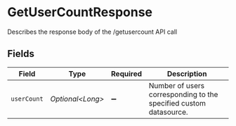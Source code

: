 # GetUserCountResponse

Describes the response body of the /getusercount API call


## Fields

| Field                                                             | Type                                                              | Required                                                          | Description                                                       |
| ----------------------------------------------------------------- | ----------------------------------------------------------------- | ----------------------------------------------------------------- | ----------------------------------------------------------------- |
| `userCount`                                                       | *Optional\<Long>*                                                 | :heavy_minus_sign:                                                | Number of users corresponding to the specified custom datasource. |